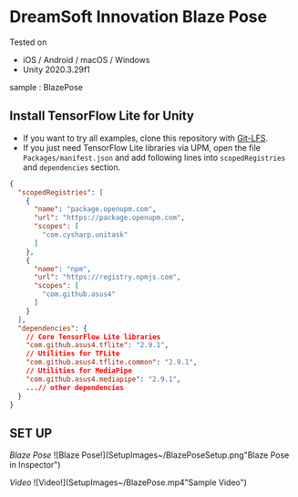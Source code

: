 # DreamSoft Innovation Blaze Pose

Tested on  

- iOS / Android / macOS / Windows
- Unity 2020.3.29f1

sample :
BlazePose

## Install TensorFlow Lite for Unity

- If you want to try all examples, clone this repository with [Git-LFS](https://git-lfs.github.com/).
- If you just need TensorFlow Lite libraries via UPM, open the file `Packages/manifest.json` and add following lines into `scopedRegistries` and `dependencies` section.

```json
{
  "scopedRegistries": [
    {
      "name": "package.openupm.com",
      "url": "https://package.openupm.com",
      "scopes": [
        "com.cysharp.unitask"
      ]
    },
    {
      "name": "npm",
      "url": "https://registry.npmjs.com",
      "scopes": [
        "com.github.asus4"
      ]
    }
  ],
  "dependencies": {
    // Core TensorFlow Lite libraries
    "com.github.asus4.tflite": "2.9.1",
    // Utilities for TFLite
    "com.github.asus4.tflite.common": "2.9.1",
    // Utilities for MediaPipe
    "com.github.asus4.mediapipe": "2.9.1",
    ...// other dependencies
  }
}
```

## SET UP

_Blaze Pose_
![Blaze Pose!](SetupImages~/BlazePoseSetup.png"Blaze Pose in Inspector")

_Video_
![Video!](SetupImages~/BlazePose.mp4"Sample Video")